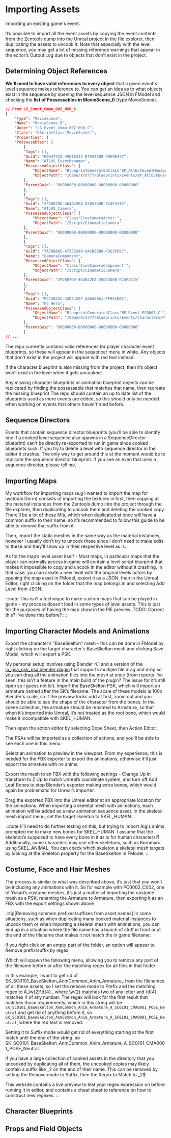 # Importing Assets

Importing an existing game's event.

It’s possible to import all the event assets by copying the event contents from the Zentools dump into the Unreal project in the file explorer, then duplicating the assets to uncook it. Note that especially with the level sequence, you may get a lot of missing reference warnings that appear in the editor’s Output Log due to objects that don’t exist in the project. 

## Determining Object References

**We'll need to have valid references to every object** that a given event's level sequence makes reference to. You can get an idea as to what objects exist in the sequence by opening the level sequence JSON in FModel and checking the **list of Possessables in MovieScene_0** (type MovieScene). 

```json
// From LS_Event_Cmmu_002_050_C
{
	"Type": "MovieScene",
	"Name": "MovieScene_0",
	"Outer": "LS_Event_Cmmu_002_050_C",
	"Class": "UScriptClass'MovieScene'",
	"Properties": {
  	"Possessables": [
    	{
      	"Tags": [],
      	"Guid": "E0647725-49E16313-B79435B8-99E9E477",
      	"Name": "ATLUS_EventManager",
      	"PossessedObjectClass": {
        	"ObjectName": "BlueprintGeneratedClass'BP_AtlEvtEventManager_C'",
        	"ObjectPath": "/Game/Xrd777/Blueprints/Events/BP_AtlEvtEventManager.2"
      	},
      	"ParentGuid": "00000000-00000000-00000000-00000000"
    	},
    	{
      	"Tags": [],
      	"Guid": "2FD087DD-464B22EA-D5053D8B-EC4F3315",
      	"Name": "ATLUS_Camera",
      	"PossessedObjectClass": {
        	"ObjectName": "Class'CineCameraActor'",
        	"ObjectPath": "/Script/CinematicCamera"
      	},
      	"ParentGuid": "00000000-00000000-00000000-00000000"
    	},
    	{
      	"Tags": [],
      	"Guid": "7A79DB6E-47353209-9ACB50B8-F3E3F68C",
      	"Name": "CameraComponent",
      	"PossessedObjectClass": {
        	"ObjectName": "Class'CineCameraComponent'",
        	"ObjectPath": "/Script/CinematicCamera"
      	},
      	"ParentGuid": "2FD087DD-464B22EA-D5053D8B-EC4F3315"
    	},
    	{
      	"Tags": [],
      	"Guid": "FC74842C-42DE422F-A36A99A1-FF951EB1",
      	"Name": "P3 Hero",
      	"PossessedObjectClass": {
        	"ObjectName": "BlueprintGeneratedClass'BP_Event_PC0001_C'",
        	"ObjectPath": "/Game/Xrd777/Blueprints/Events/Characters/Player/Event_PC0001/BP_Event_PC0001.3"
      	},
      	"ParentGuid": "00000000-00000000-00000000-00000000"
    	}
// ...
```

The repo currently contains valid references for player character event blueprints, so these will appear in the sequencer menu in white. Any objects that don't exist in the project will appear with red text instead.

If the character blueprint is also missing from the project, then it’s object won’t exist in the level when it gets uncooked:

Any missing character blueprints or animation blueprint objects can be replicated by finding the possessable that matches that name, then recreate the missing blueprint
The repo should contain an up to date list of the blueprints used as more events are edited, so this should only be needed when working on events that others haven’t tried before.

## Sequence Directors

Events that contain sequence director blueprints (you’ll be able to identify one if a cooked level sequence also spawns in a SequenceDirector blueprint) can't be directly re-exported to run in game since cooked blueprints suck. If you try to delete a level with sequence director in the editor it crashes. The only way to get around this at the moment would be to replicate the sequence director blueprint. If you see an even that uses a sequence director, please tell me.

## Importing Maps

My workflow for importing maps (e.g I wanted to import the map for Iwatodai Dorm) consists of importing the textures in first, then copying all the material instances from the Zentools dump into the project through the file explorer, then duplicating to uncook them and deleting the cooked copy. There’ll be a lot of these MIs, which when duplicated at once will have a common suffix to their name, so it’s recommended to follow this guide to be able to remove that suffix from it.

Then, import the static meshes in the same way as the material instances, however I usually don’t try to uncook these since I don’t need to make edits to these and they’ll show up in their respective level as is.

As for the map’s level asset itself - Most maps, in particular maps that the player can normally access in game will contain a level script blueprint that makes it impossible to copy and uncook in the editor without it crashing. In that case, you can create a new level with the original levels actors by opening the map asset in FModel, export it as a JSON, then in the Unreal Editor, right clicking on the folder that the map belongs in and selecting Add Level from JSON.

:::note
This isn’t a technique to make custom maps that can be played in game - my process doesn’t load in some types of level assets. This is just for the purposes of having the map show in the PIE preview.
TODO: Correct this? I've done this before?
:::

## Importing Character Models and Animations

Export the character’s "BaseSkelton" mesh - this can be done in FModel by right clicking on the target character's BaseSkelton mesh and clicking Save Model, which will export a PSK.

My personal setup involves using Blender 4.1 and a version of the [io_psa_psk_psa blender plugin](https://github.com/DarklightGames/io_scene_psk_psa/issues/55#issuecomment-2028908831) that supports multiple file drag and drop so you can drag all the animation files into the mesh at once (from reports I’ve seen, this isn’t a feature in the main build of the plugin? The issue for it’s still open so I guess not lol).
Import the BaseSkelton PSK, which will import an armature named after the SK’s filename. The scale of these models is 100x Blender's scale, so if the preview looks odd at first, zoom out and you should be able to see the shape of the character from the bones.
In the scene collection, the armature should be renamed to Armature, so that when it’s imported into Unreal, it’s not treated as the root bone, which would make it incompatible with SKEL_HUMAN.

Then open the action editor by selecting Dope Sheet, then Action Editor.

The PSAs will be imported as a collection of actions, and you'll be able to see each one in this menu:

Select an animation to preview in the viewport. From my experience, this is needed for the FBX exporter to export the animations, otherwise it'll just export the armature with no anims.

Export the mesh to an FBX with the following settings - Change Up in transform to Z Up to match Unreal’s coordinate system, and turn off Add Leaf Bones to stop Blender’s exporter making extra bones, which would again be problematic for Unreal’s importer.

Drag the exported FBX into the Unreal editor at an appropriate location for the animations. When importing a skeletal mesh with animations, each animation will be added as a new animation sequence asset.
In the skeletal mesh import menu, set the target skeleton to SKEL_HUMAN. 

:::note
(I’ll need to do further testing on this, but trying to import Aigis anims prompted me to make new bones for SKEL_HUMAN. I assume that the skeleton’s supposed to have every bone in it as is for human characters?)
Additionally, some characters may use other skeletons, such as Koromaru using SKEL_ANIMAL. You can check which skeleton a skeletal mesh targets by looking at the Skeleton property for the BaseSkelton in FModel.
:::

## Costume, Face and Hair Meshes

The process is similar to what was described above, it’s just that you won’t be including any animations with it. So for example with PC0002_C002, one of Yukari’s costume meshes, it’s just a matter of importing the costume mesh as a PSK, renaming the Armature to Armature, then exporting it as an FBX with the export settings shown above

:::tip[Removing common prefixes/suffixes from asset names]
In some situations, such as when duplicating many cooked material instances to uncook them or when importing a skeletal mesh with animations, you can end up in a situation where the file name has a bunch of stuff in front or at the end of the filename that makes it not match the in game filename:

If you right click on an empty part of the folder, an option will appear to Remove prefix/suffix by regex

Which will spawn the following menu, allowing you to remove any part of the filename before or after the matching regex for all files in that folder

In this example, I want to get rid of SK_SC0101_BaseSkelton_AnmCommon_Anim_Armature_ from the filenames of all these assets, so I set the remove mode to Prefix and the matching regex to A_\w{2}\d{4} , where \w{2} matches two of any letter and \d{4} matches 4 of any number. The regex will look for the first result that matches those requirements, which in this string will be `SK_SC0101_BaseSkelton_AnmCommon_Anim_Armature_A_SC0101_CMA0001_POSE_Neutral` 
and get rid of anything before it, so `SK_SC0101_BaseSkelton_AnmCommon_Anim_Armature_A_SC0101_CMA0001_POSE_Neutral`, 
where the red text is removed:

 Setting it to Suffix mode would get rid of everything starting at the first match until the end of the string, so SK_SC0101_BaseSkelton_AnmCommon_Anim_Armature_A_SC0101_CMA0001_POSE_Neutral.

If you have a large collection of cooked assets in the directory that you uncooked by duplicating all of them, the uncooked copies may likely contain a suffix like _2 on the end of their name. This can be removed by setting the Remove mode to Suffix, then the Regex to Match to _2$

This website contains a live preview to test your regex expression on before running it in editor, and contains a cheat sheet to reference on how to construct new regexes.
:::

## Character Blueprints

## Props and Field Objects